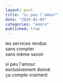 ```yaml
---
layout: post
title: "si peu l'amour"
date: "2025-01-04"
categories: "amore"
published: true
---
```


les services rendus  
sans compter  
sans même savoir  

si peu l'amour  
exclusivement donné  
ça compte vraiment  
